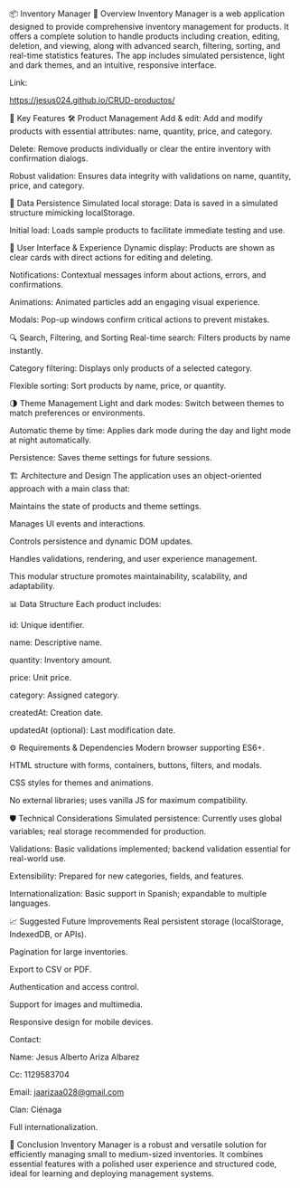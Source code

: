 📦 Inventory Manager
📝 Overview
Inventory Manager is a web application designed to provide comprehensive inventory management for products. It offers a complete solution to handle products including creation, editing, deletion, and viewing, along with advanced search, filtering, sorting, and real-time statistics features. The app includes simulated persistence, light and dark themes, and an intuitive, responsive interface.


Link: 

https://jesus024.github.io/CRUD-productos/


🚀 Key Features
🛠️ Product Management
Add & edit: Add and modify products with essential attributes: name, quantity, price, and category.

Delete: Remove products individually or clear the entire inventory with confirmation dialogs.

Robust validation: Ensures data integrity with validations on name, quantity, price, and category.

💾 Data Persistence
Simulated local storage: Data is saved in a simulated structure mimicking localStorage.

Initial load: Loads sample products to facilitate immediate testing and use.

🎨 User Interface & Experience
Dynamic display: Products are shown as clear cards with direct actions for editing and deleting.

Notifications: Contextual messages inform about actions, errors, and confirmations.

Animations: Animated particles add an engaging visual experience.

Modals: Pop-up windows confirm critical actions to prevent mistakes.

🔍 Search, Filtering, and Sorting
Real-time search: Filters products by name instantly.

Category filtering: Displays only products of a selected category.

Flexible sorting: Sort products by name, price, or quantity.

🌗 Theme Management
Light and dark modes: Switch between themes to match preferences or environments.

Automatic theme by time: Applies dark mode during the day and light mode at night automatically.

Persistence: Saves theme settings for future sessions.

🏗️ Architecture and Design
The application uses an object-oriented approach with a main class that:

Maintains the state of products and theme settings.

Manages UI events and interactions.

Controls persistence and dynamic DOM updates.

Handles validations, rendering, and user experience management.

This modular structure promotes maintainability, scalability, and adaptability.

📊 Data Structure
Each product includes:

id: Unique identifier.

name: Descriptive name.

quantity: Inventory amount.

price: Unit price.

category: Assigned category.

createdAt: Creation date.

updatedAt (optional): Last modification date.

⚙️ Requirements & Dependencies
Modern browser supporting ES6+.

HTML structure with forms, containers, buttons, filters, and modals.

CSS styles for themes and animations.

No external libraries; uses vanilla JS for maximum compatibility.

🛡️ Technical Considerations
Simulated persistence: Currently uses global variables; real storage recommended for production.

Validations: Basic validations implemented; backend validation essential for real-world use.

Extensibility: Prepared for new categories, fields, and features.

Internationalization: Basic support in Spanish; expandable to multiple languages.

📈 Suggested Future Improvements
Real persistent storage (localStorage, IndexedDB, or APIs).

Pagination for large inventories.

Export to CSV or PDF.

Authentication and access control.

Support for images and multimedia.

Responsive design for mobile devices.


Contact:

Name: Jesus Alberto Ariza Albarez

Cc: 1129583704

Email: jaarizaa028@gmail.com

Clan: Ciénaga

Full internationalization.

🎯 Conclusion
Inventory Manager is a robust and versatile solution for efficiently managing small to medium-sized inventories. It combines essential features with a polished user experience and structured code, ideal for learning and deploying management systems.
